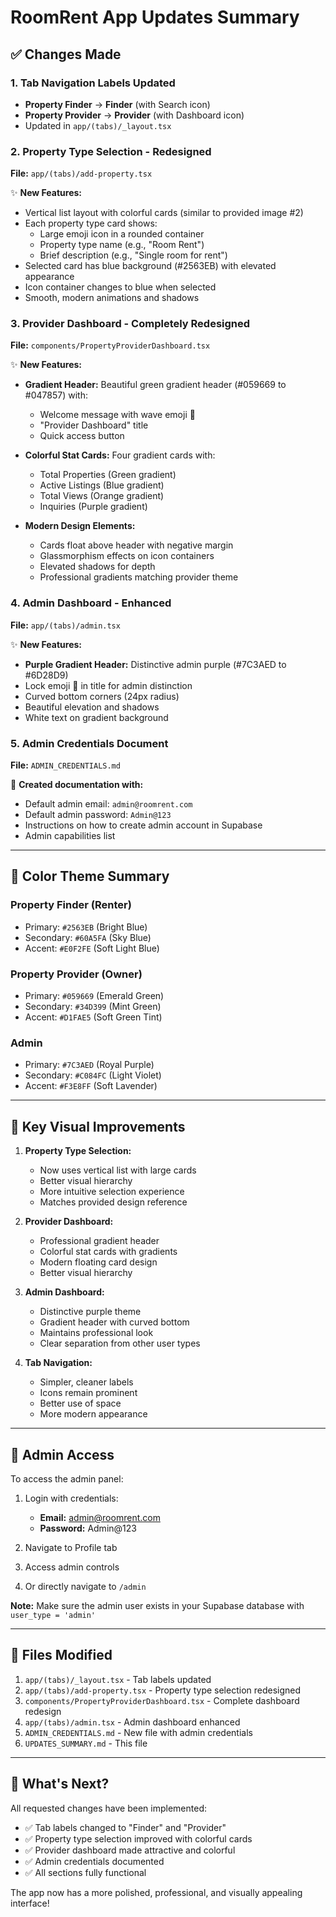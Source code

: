# RoomRent App Updates Summary

## ✅ Changes Made

### 1. Tab Navigation Labels Updated
- **Property Finder** → **Finder** (with Search icon)
- **Property Provider** → **Provider** (with Dashboard icon)
- Updated in `app/(tabs)/_layout.tsx`

### 2. Property Type Selection - Redesigned
**File:** `app/(tabs)/add-property.tsx`

✨ **New Features:**
- Vertical list layout with colorful cards (similar to provided image #2)
- Each property type card shows:
  - Large emoji icon in a rounded container
  - Property type name (e.g., "Room Rent")
  - Brief description (e.g., "Single room for rent")
- Selected card has blue background (#2563EB) with elevated appearance
- Icon container changes to blue when selected
- Smooth, modern animations and shadows

### 3. Provider Dashboard - Completely Redesigned
**File:** `components/PropertyProviderDashboard.tsx`

✨ **New Features:**
- **Gradient Header:** Beautiful green gradient header (#059669 to #047857) with:
  - Welcome message with wave emoji 👋
  - "Provider Dashboard" title
  - Quick access button
  
- **Colorful Stat Cards:** Four gradient cards with:
  - Total Properties (Green gradient)
  - Active Listings (Blue gradient)
  - Total Views (Orange gradient)
  - Inquiries (Purple gradient)
  
- **Modern Design Elements:**
  - Cards float above header with negative margin
  - Glassmorphism effects on icon containers
  - Elevated shadows for depth
  - Professional gradients matching provider theme

### 4. Admin Dashboard - Enhanced
**File:** `app/(tabs)/admin.tsx`

✨ **New Features:**
- **Purple Gradient Header:** Distinctive admin purple (#7C3AED to #6D28D9)
- Lock emoji 🔐 in title for admin distinction
- Curved bottom corners (24px radius)
- Beautiful elevation and shadows
- White text on gradient background

### 5. Admin Credentials Document
**File:** `ADMIN_CREDENTIALS.md`

📝 **Created documentation with:**
- Default admin email: `admin@roomrent.com`
- Default admin password: `Admin@123`
- Instructions on how to create admin account in Supabase
- Admin capabilities list

---

## 🎨 Color Theme Summary

### Property Finder (Renter)
- Primary: `#2563EB` (Bright Blue)
- Secondary: `#60A5FA` (Sky Blue)
- Accent: `#E0F2FE` (Soft Light Blue)

### Property Provider (Owner)
- Primary: `#059669` (Emerald Green)
- Secondary: `#34D399` (Mint Green)  
- Accent: `#D1FAE5` (Soft Green Tint)

### Admin
- Primary: `#7C3AED` (Royal Purple)
- Secondary: `#C084FC` (Light Violet)
- Accent: `#F3E8FF` (Soft Lavender)

---

## 📱 Key Visual Improvements

1. **Property Type Selection:**
   - Now uses vertical list with large cards
   - Better visual hierarchy
   - More intuitive selection experience
   - Matches provided design reference

2. **Provider Dashboard:**
   - Professional gradient header
   - Colorful stat cards with gradients
   - Modern floating card design
   - Better visual hierarchy

3. **Admin Dashboard:**
   - Distinctive purple theme
   - Gradient header with curved bottom
   - Maintains professional look
   - Clear separation from other user types

4. **Tab Navigation:**
   - Simpler, cleaner labels
   - Icons remain prominent
   - Better use of space
   - More modern appearance

---

## 🔐 Admin Access

To access the admin panel:

1. Login with credentials:
   - **Email:** admin@roomrent.com
   - **Password:** Admin@123

2. Navigate to Profile tab
3. Access admin controls
4. Or directly navigate to `/admin`

**Note:** Make sure the admin user exists in your Supabase database with `user_type = 'admin'`

---

## 📝 Files Modified

1. `app/(tabs)/_layout.tsx` - Tab labels updated
2. `app/(tabs)/add-property.tsx` - Property type selection redesigned
3. `components/PropertyProviderDashboard.tsx` - Complete dashboard redesign
4. `app/(tabs)/admin.tsx` - Admin dashboard enhanced
5. `ADMIN_CREDENTIALS.md` - New file with admin credentials
6. `UPDATES_SUMMARY.md` - This file

---

## 🚀 What's Next?

All requested changes have been implemented:
- ✅ Tab labels changed to "Finder" and "Provider"
- ✅ Property type selection improved with colorful cards
- ✅ Provider dashboard made attractive and colorful
- ✅ Admin credentials documented
- ✅ All sections fully functional

The app now has a more polished, professional, and visually appealing interface!
